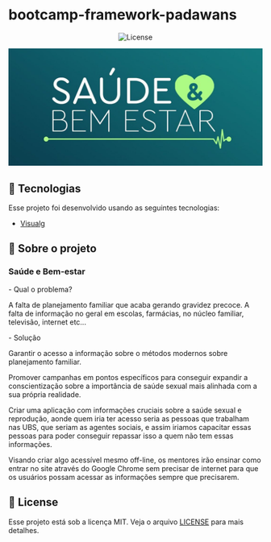 # bootcamp-framework-padawans
<p align="center"> 
  <img  src="https://img.shields.io/static/v1?label=license&message=MIT&color=8257E5&labelColor=000000" alt="License">   
</p>
<img src=".github/img/Saude-e-Bem-Estar-1080x500.jpeg">

## 🧪 Tecnologias

Esse projeto foi desenvolvido usando as seguintes tecnologias:

- [Visualg](https://visualg3.com.br/)



## 🚀 Sobre o projeto

### Saúde e Bem-estar

<p>- Qual o problema?</p>
<p>A falta de planejamento familiar que acaba gerando gravidez precoce. A falta de informação no geral em escolas, farmácias, no núcleo familiar, televisão, internet etc...</p>

<p>- Solução</p>
<p>Garantir o acesso a informação sobre o métodos modernos sobre planejamento familiar.

Promover campanhas em pontos específicos para conseguir expandir a conscientização sobre a importância de saúde sexual mais alinhada com a sua própria realidade.

Criar uma aplicação com informações cruciais sobre a saúde sexual e reprodução, aonde quem iria ter acesso seria as pessoas que trabalham nas UBS, que seriam as agentes sociais, e assim iriamos capacitar essas pessoas para poder conseguir repassar isso a quem não tem essas informações.

Visando criar algo acessível mesmo off-line, os mentores irão ensinar como entrar no site através do Google Chrome sem precisar de internet para que os usuários possam acessar  as informações sempre que precisarem.</p>


## 📝 License

Esse projeto está sob a licença MIT. Veja o arquivo [LICENSE](LICENSE.md) para mais detalhes.
